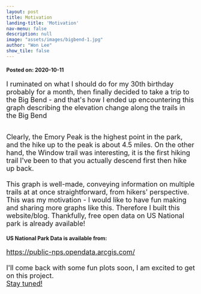 ```yaml
---
layout: post
title: Motivation
landing-title: 'Motivation'
nav-menu: false
description: null
image: "assets/images/bigbend-1.jpg"
author: "Won Lee"
show_tile: false
---
```

<head>
<style>
p {
  font-size: 18px;
}
</style>
</head>
<body>

<!-- Main -->
<div id="main" class="alt">

<!-- One -->
<section id="one">
	<div class="inner">
    <h4>Posted on: 2020-10-11</h4>
    <p>I ruminated on what I should do for my 30th birthday probably for a month, then finally decided to take a trip to the Big Bend - and that's how I ended up encountering this graph describing the elevation change along the trails in the Big Bend <br /> </p>
    <span class="image fit"><img src="{% link assets/images/bigbend-3.jpg %}" alt="" /></span>
	<p>Clearly, the Emory Peak is the highest point in the park, and the hike up to the peak is about 4.5 miles. 
    On the other hand, the Window trail was interesting, it is the first hiking trail I've been to that you actually descend first then hike up back. <br />
      <br />
    This graph is well-made, conveying information on multiple trails at at once straightforward, from hikers' perspective. This was my motivation - I would like to have fun making and sharing more graphs like this. Therefore I built this website/blog. Thankfully, free open data on US National park is already available! </p>
    <h4>US National Park Data is available from: </h4>
    <p><a href="https://public-nps.opendata.arcgis.com/">https://public-nps.opendata.arcgis.com/ </a> <br />
      <br />
    I'll come back with some fun plots soon, I am excited to get on this project.<br />
    <a href="03_uspark.html" class="button big">Stay tuned!</a>


